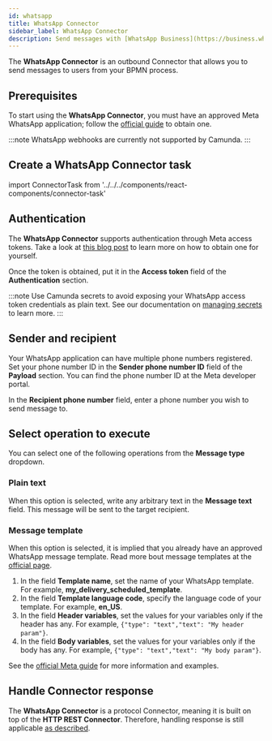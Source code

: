 ```yaml
---
id: whatsapp
title: WhatsApp Connector
sidebar_label: WhatsApp Connector
description: Send messages with [WhatsApp Business](https://business.whatsapp.com/) from your BPMN process.
---
```


The **WhatsApp Connector** is an outbound Connector that allows you to send messages to users from your BPMN process.

## Prerequisites

To start using the **WhatsApp Connector**, you must have an approved Meta WhatsApp application; follow the [official guide](https://developers.facebook.com/docs/whatsapp/cloud-api/get-started) to obtain one.

:::note
WhatsApp webhooks are currently not supported by Camunda.
:::

## Create a WhatsApp Connector task

import ConnectorTask from '../../../components/react-components/connector-task'

## Authentication

The **WhatsApp Connector** supports authentication through Meta access tokens. Take a look at [this blog post](https://developers.facebook.com/blog/post/2022/12/05/auth-tokens/) to learn more on how to obtain one for yourself.

Once the token is obtained, put it in the **Access token** field of the **Authentication** section.

:::note
Use Camunda secrets to avoid exposing your WhatsApp access token credentials as plain text.
See our documentation on [managing secrets](/components/console/manage-clusters/manage-secrets.md) to learn more.
:::

## Sender and recipient

Your WhatsApp application can have multiple phone numbers registered. Set your phone number ID in the **Sender phone number ID** field
of the **Payload** section. You can find the phone number ID at the Meta developer portal.

In the **Recipient phone number** field, enter a phone number you wish to send message to.

## Select operation to execute

You can select one of the following operations from the **Message type** dropdown.

### Plain text

When this option is selected, write any arbitrary text in the **Message text** field. This message will be sent to the target recipient.

### Message template

When this option is selected, it is implied that you already have an approved WhatsApp message template.
Read more bout message templates at the [official page](https://developers.facebook.com/docs/whatsapp/message-templates/guidelines/).

1. In the field **Template name**, set the name of your WhatsApp template. For example, **my_delivery_scheduled_template**.
2. In the field **Template language code**, specify the language code of your template. For example, **en_US**.
3. In the field **Header variables**, set the values for your variables only if the header has any. For example, `{"type": "text","text": "My header param"}`.
4. In the field **Body variables**, set the values for your variables only if the body has any. For example, `{"type": "text","text": "My body param"}`.

See the [official Meta guide](https://developers.facebook.com/docs/whatsapp/cloud-api/guides/send-message-templates/) for more information and examples.

## Handle Connector response

The **WhatsApp Connector** is a protocol Connector, meaning it is built on top of the **HTTP REST Connector**. Therefore,
handling response is still applicable [as described](/components/connectors/protocol/rest.md#response).
